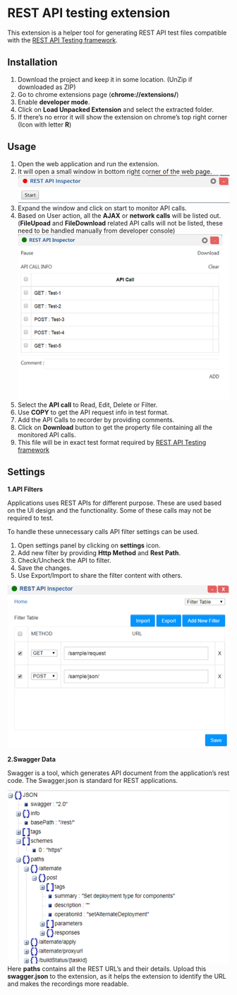 REST API testing extension
======================
This extension is a helper tool for generating REST API test files compatible with the [REST API Testing framework](https://github.com/srinivas2207/RestApiTest).



Installation
------------
1.	Download the project and keep it in some location. (UnZip if downloaded as ZIP)
2.	Go to chrome extensions page (**chrome://extensions/**)
3.	Enable **developer mode**.
4.	Click on **Load Unpacked Extension** and select the extracted folder.
5.	If there’s no error it will show the extension on chrome’s top right corner (Icon with letter **R**) 


Usage
-----

1.	Open the web application and run the extension.
2.	It will open a small window in bottom right corner of the web page.
  ![Alt text](/docs/usage1.png?raw=true)
3.	Expand the window and click on start to monitor API calls.
4.	Based on User action, all the **AJAX** or **network calls** will be listed out.
(**FileUpoad** and **FileDownload** related API calls will not be listed, these need to be handled manually from developer console)
![Alt text](/docs/usage2.png?raw=true)
5.	Select the **API call** to Read, Edit, Delete or Filter.
6.	Use **COPY** to get the API request info in test format.
7.	Add the API Calls to recorder by providing comments.
8.	Click on **Download** button to get the property file containing all the monitored API calls.
9.	This file will be in exact test format required by [REST API Testing framework](https://github.com/srinivas2207/RestApiTest)

Settings
--------

**1.API Filters**

Applications uses REST APIs for different purpose. These are used based on the UI design and the functionality. Some of these calls may not be required to test.

To handle these unnecessary calls API filter settings can be used.
1.	Open settings panel by clicking on **settings** icon.
2.	Add new filter by providing **Http Method** and **Rest Path**.
3.	Check/Uncheck the API to filter.
4.	Save the changes. 
5.	Use Export/Import to share the filter content with others.

![Alt text](/docs/filter.png?raw=true)

**2.Swagger Data**

Swagger is a tool, which generates API document from the application’s rest code. The Swagger.json is standard for REST applications.

![Alt text](/docs/swagger.png?raw=true)
Here **paths** contains all the REST URL’s and their details. Upload this **swagger.json** to the extension, as it helps the extension to identify the URL and makes the recordings more readable.




